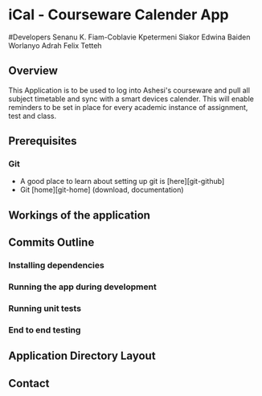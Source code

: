 # iCal - Courseware Calender App

#Developers
Senanu K. Fiam-Coblavie 
Kpetermeni Siakor
Edwina Baiden
Worlanyo Adrah
Felix Tetteh

## Overview
This Application is to be used to log into Ashesi's courseware and pull all subject timetable and sync with 
a smart devices calender. This will enable reminders to be set in place for every academic instance of assignment,
test and class. 

## Prerequisites

### Git

- A good place to learn about setting up git is [here][git-github]
- Git [home][git-home] (download, documentation)


## Workings of the application



## Commits Outline




### Installing dependencies


### Running the app during development


### Running unit tests




### End to end testing



## Application Directory Layout


## Contact


